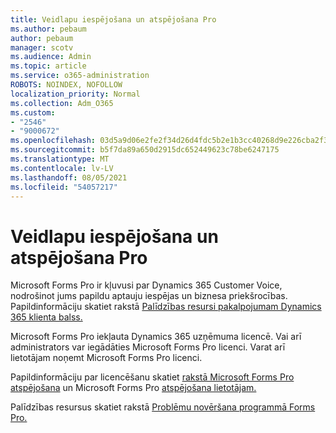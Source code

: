 ```yaml
---
title: Veidlapu iespējošana un atspējošana Pro
ms.author: pebaum
author: pebaum
manager: scotv
ms.audience: Admin
ms.topic: article
ms.service: o365-administration
ROBOTS: NOINDEX, NOFOLLOW
localization_priority: Normal
ms.collection: Adm_O365
ms.custom:
- "2546"
- "9000672"
ms.openlocfilehash: 03d5a9d06e2fe2f34d26d4fdc5b2e1b3cc40268d9e226cba2f30aae880d941fe
ms.sourcegitcommit: b5f7da89a650d2915dc652449623c78be6247175
ms.translationtype: MT
ms.contentlocale: lv-LV
ms.lasthandoff: 08/05/2021
ms.locfileid: "54057217"
---
```

# <a name="enable-or-disable-forms-pro"></a>Veidlapu iespējošana un atspējošana Pro

Microsoft Forms Pro ir kļuvusi par Dynamics 365 Customer Voice, nodrošinot jums papildu aptauju iespējas un biznesa priekšrocības. Papildinformāciju skatiet rakstā [Palīdzības resursi pakalpojumam Dynamics 365 klienta balss.](https://go.microsoft.com/fwlink/p/?linkid=2128357)  

Microsoft Forms Pro iekļauta Dynamics 365 uzņēmuma licencē. Vai arī administrators var iegādāties Microsoft Forms Pro licenci. Varat arī lietotājam noņemt Microsoft Forms Pro licenci.  

Papildinformāciju par licencēšanu skatiet [rakstā Microsoft Forms Pro atspējošana](https://docs.microsoft.com/forms-pro/purchase#purchase-microsoft-forms-pro-for-users-in-a-dynamics-365-tenant) un Microsoft Forms Pro [atspējošana lietotājam.](https://docs.microsoft.com/forms-pro/purchase#disable-microsoft-forms-pro-for-a-user-1)
  
Palīdzības resursus skatiet rakstā [Problēmu novēršana programmā Forms Pro.](https://docs.microsoft.com/forms-pro/troubleshoot)